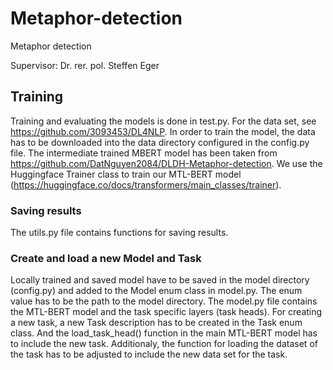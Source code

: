 # Metaphor-detection

Metaphor detection

Supervisor: Dr. rer. pol. Steffen Eger

## Training
Training and evaluating the models is done in test.py. 
For the data set, see https://github.com/3093453/DL4NLP. In order to train the model, the data has to be downloaded into the data directory configured in the config.py file. The intermediate trained MBERT model has been taken from https://github.com/DatNguyen2084/DLDH-Metaphor-detection.
We use the Huggingface Trainer class to train our MTL-BERT model (https://huggingface.co/docs/transformers/main_classes/trainer).
### Saving results
The utils.py file contains functions for saving results.
### Create and load a new Model and Task
Locally trained and saved model have to be saved in the model directory (config.py) and added to the Model enum class in model.py. The enum value has to be the path to the model directory.
The model.py file contains the MTL-BERT model and the task specific layers (task heads). For creating a new task, a new Task description has to be created in the Task enum class. And the load_task_head() function in the main MTL-BERT model has to include the new task. Additionaly, the function for loading the dataset of the task has to be adjusted to include the new data set for the task.

